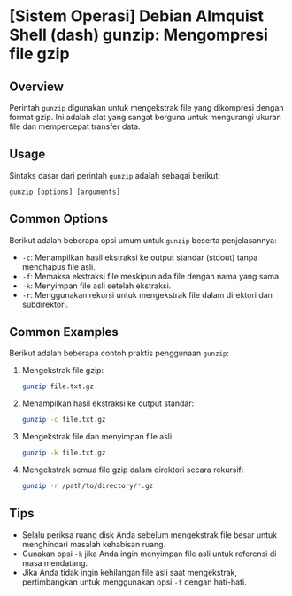 # [Sistem Operasi] Debian Almquist Shell (dash) gunzip: Mengompresi file gzip

## Overview
Perintah `gunzip` digunakan untuk mengekstrak file yang dikompresi dengan format gzip. Ini adalah alat yang sangat berguna untuk mengurangi ukuran file dan mempercepat transfer data.

## Usage
Sintaks dasar dari perintah `gunzip` adalah sebagai berikut:

```
gunzip [options] [arguments]
```

## Common Options
Berikut adalah beberapa opsi umum untuk `gunzip` beserta penjelasannya:

- `-c`: Menampilkan hasil ekstraksi ke output standar (stdout) tanpa menghapus file asli.
- `-f`: Memaksa ekstraksi file meskipun ada file dengan nama yang sama.
- `-k`: Menyimpan file asli setelah ekstraksi.
- `-r`: Menggunakan rekursi untuk mengekstrak file dalam direktori dan subdirektori.

## Common Examples
Berikut adalah beberapa contoh praktis penggunaan `gunzip`:

1. Mengekstrak file gzip:
   ```bash
   gunzip file.txt.gz
   ```

2. Menampilkan hasil ekstraksi ke output standar:
   ```bash
   gunzip -c file.txt.gz
   ```

3. Mengekstrak file dan menyimpan file asli:
   ```bash
   gunzip -k file.txt.gz
   ```

4. Mengekstrak semua file gzip dalam direktori secara rekursif:
   ```bash
   gunzip -r /path/to/directory/*.gz
   ```

## Tips
- Selalu periksa ruang disk Anda sebelum mengekstrak file besar untuk menghindari masalah kehabisan ruang.
- Gunakan opsi `-k` jika Anda ingin menyimpan file asli untuk referensi di masa mendatang.
- Jika Anda tidak ingin kehilangan file asli saat mengekstrak, pertimbangkan untuk menggunakan opsi `-f` dengan hati-hati.